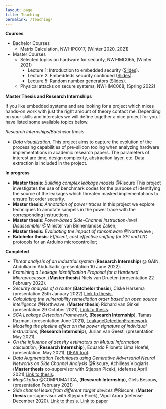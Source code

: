 ```yaml
---
layout: page
title: Teaching
permalink: /teaching/
---
```


 **Courses**

- Bachelor Courses
  - Matrix Calculation, NWI-IPC017, (Winter 2020, 2021)
- Master Courses
  - Selected topics on hardware for security, NWI-IMC065, (Winter 2021)
    - Lecture 1: Introduction to embedded security ([Slides](https://github.com/ileanabuhan/talks_slides/blob/main/lectures/Lecture_1_handout.pdf)).
    - Lecture 2: Embeddeds security continued ([Slides](https://github.com/ileanabuhan/talks_slides/blob/main/lectures/Lecture_2_handout.pdf)).
    - Lecture 5: Random number generators ([Slides](https://github.com/ileanabuhan/talks_slides/blob/main/lectures/Lecture_5_handout.pdf)).
  - Physical attacks on secure systems, NWI-IMC068, (Spring 2022)

**Master Thesis and Research Internships**

If you like embedded systems and are looking for a project which mixes hands-on work with just the right amount of theory contact me. Depending on your skills and interestes we will define together a nice project for you. I have listed some available topics below. 

*Research Internships/Batchelor thesis*

- *Data visualization*. This project aims to capture the evolution of the processing capabilities of pre-silicon tooling when analyzing hardware implementations in academic research papers. The parameters of interest are time, design complexity, abstraction layer, etc. Data extraction is included in the project.

**In progress**

- **Master thesis**: *Building complex leakage models*  @Riscure This project investigates the use of benchmark codes  for the purpose of identifying the source of the leakages which threaten masked implementations  to ensure 1st order security. 
- **Master thesis**:  *Annotation of power traces* In this project we explore techniques to annotate sampels in the power trace with the corresponding instructions. 
- **Master thesis**: *Power-based Side-Channel Instruction-level Disassembler* @Minister van Binnenlandse Zaken; 
- **Master thesis:**  *Evaluating the impact of ransomware* @Northwave ; 
- **Batchelor  thesis**:  *Efficient, cost effective sniffing for SPI and I2C* protocols for an Arduino microcontroller;

**Completed**

* *Threat analysis of an industrial system* (**Research Internship**) @ GAIN, Abdulkarim Abdulkadir (presentation 10 June 2022). 
* *Examining a Leakage Identification Proposal for a Hardened Microprocessor*, (**Master thesis**) Niels van Drueten (presentation 22 February 2022).
* *Security analysis of a router* (**Batchelor thesis**), Ciske Harsema (presentation 25th January 2022) [Link to thesis.](https://www.cs.ru.nl/bachelors-theses/)
* *Calculating the vulnerability remediation order based on open source intelligence* @Northwave, (**Master thesis**) Richard van Ginkel (presentation 29 October 2021), [Link to thesis](https://www.ru.nl/publish/pages/769526/richard_van_ginkel.pdf).
* *SCA Leakage Detection Framework*, (**Research Internship**), Tamas Razman, (presentation June 2021),  [LeakageDetectionFramework](https://github.com/RazePerson/sca-leakage-detection-framework).
* *Modeling the pipeline effect on the power signature of individual instructions*, (**Research Internship**), Jurian van Geest, (presentation May 2021).
* *On the influence of density estimators on Mutual Information calculation*, (**Research Internship**), Eduardo Piloneto Lima Hoefel, (presentation, May 2021), [DEAR tool](https://github.com/eduardoHoefel/dear-tool).
* *Data Augmentation Techniques using Generative Adversarial Neural Networks on Side Channel Analysis* @Riscure, Achilleas Vlogiaris (**Master thesis** co-supervisor with Stjepan Picek), (defense April 2021),[Link to thesis](https://repository.tudelft.nl/islandora/object/uuid%3Ad2d00b11-cea1-466e-9b17-2b244e33be25).
* *MagiCkafka* @COMPUMATICA, (**Research Internship**), Giels Besouw, (presentation  February 2021)
* *Side­ channel leaks from different target devices* @Riscure, (**Master thesis** co-supervisor with Stjepan Picek), Vipul Arora (defense December 2020).  [Link to thesis](https://repository.tudelft.nl/islandora/object/uuid:5566f6d5-2cee-4f5c-b047-7c8e36e8306f?collection=education). [Link to paper](https://eprint.iacr.org/2021/905)


